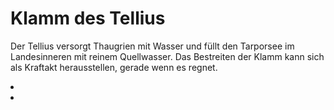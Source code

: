 # Klamm des Tellius

Der Tellius versorgt Thaugrien mit Wasser und füllt den Tarporsee im Landesinneren mit reinem Quellwasser. Das
Bestreiten der Klamm kann sich als Kraftakt herausstellen, gerade wenn es regnet.

<procedure title="Städte und besondere Orte">
<list columns="3">
<li><a href="Tellius.md"></a></li>
<li><a href="Meerestempel.md"></a></li>
</list>
</procedure>
